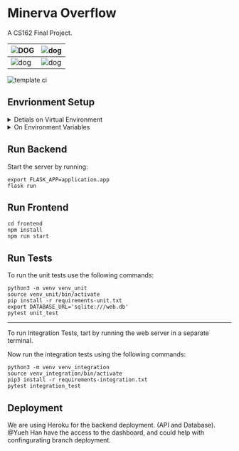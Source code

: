 # Minerva Overflow 

A CS162 Final Project.


| ![DOG](https://media2.giphy.com/media/JUji554QwdXwAuYkhP/giphy.gif?cid=ecf05e4762276arv388c0025qtogvfcpm03kwcnqgsdzjjko&rid=giphy.gif) | ![dog](https://media4.giphy.com/media/fbyGEE9mlqDyE/giphy.gif?cid=ecf05e477ed0jwqjysilm8q3bf8f7ll23mzwxxo3or3s3gpg&rid=giphy.gif&ct=g) |
| ------------------------------------------------------------ | ------------------------------------------------------------ |
| ![dog](https://media4.giphy.com/media/jkSvCVEXWlOla/giphy.gif?cid=ecf05e47w0m6d75cmujsj3udpys1jdg6c188v3njwzmmbh24&rid=giphy.gif&ct=g) | ![dog](https://media1.giphy.com/media/tyttpGT2apUm6wtb0kM/giphy.gif?cid=ecf05e47ruacetc9tf6eguzuv2ve5oenqcc6odhh68ry2neu&rid=giphy.gif&ct=g) |

![template ci](https://github.com/minerva-university/cs162-minerva-overflow/actions/workflows/ci.yaml/badge.svg)




## Envrionment Setup

<details>

  <summary>Detials on Virtual Environment </summary>

  Virtual environment is a key component in ensuring that the application is configured in the right environment

  Requirments: Python 3 and pip 3 

    `brew install python3`

  Pip3 is installed with Python3

    `pip3 install virtualenv`

  ##### Usage

  Creation of virtualenv:

  ```
  virtualenv -p python3 venv
  ```

  If the above code does not work, you could also do

  ```
  python3 -m venv venv
  ```

  To activate the virtualenv:

  ```
  source venv/bin/activate
  ```

  Or, if you are **using Windows** - [reference source:](https://stackoverflow.com/questions/8921188/issue-with-virtualenv-cannot-activate)

  ```
  venv\Scripts\activate
  ```

  To deactivate the virtualenv (after you finished working):

  ```
  deactivate
  ```

  Install dependencies in virtual environment:

  ```
  pip3 install -r requirements.txt
  ```

</details>



<details>

  <summary>On Environment Variables </summary>

  All environment variables are stored within the `.env` file and loaded with dotenv package.

  **Never** commit your local settings to the Github repository!

</details>


## Run Backend 

Start the server by running:
```
export FLASK_APP=application.app
flask run
```

## Run Frontend 

```
cd frontend
npm install 
npm run start 
```
## Run Tests
To run the unit tests use the following commands:
```
python3 -m venv venv_unit
source venv_unit/bin/activate
pip install -r requirements-unit.txt
export DATABASE_URL='sqlite:///web.db'
pytest unit_test
```
---
To run Integration Tests, tart by running the web server in a separate terminal.

Now run the integration tests using the following commands:
```
python3 -m venv venv_integration
source venv_integration/bin/activate
pip3 install -r requirements-integration.txt
pytest integration_test
```
## Deployment

We are using Heroku for the backend deployment. (API and Database). @Yueh Han have the access to the dashboard, and could help with confingurating branch deployment. 
